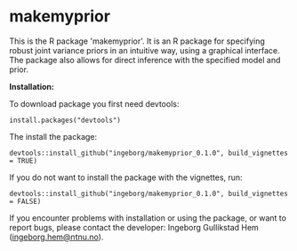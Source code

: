 
# makemyprior

This is the R package 'makemyprior'. It is an R package for specifying robust joint variance priors in an intuitive way, using a graphical interface. The package also allows for direct inference with the specified model and prior.

**Installation:**

To download package you first need devtools:

```
install.packages("devtools")
```

The install the package:

```
devtools::install_github("ingeborg/makemyprior_0.1.0", build_vignettes = TRUE)
```

If you do not want to install the package with the vignettes, run:

```
devtools::install_github("ingeborg/makemyprior_0.1.0", build_vignettes = FALSE)
```

If you encounter problems with installation or using the package, or want to report bugs, please contact the developer: Ingeborg Gullikstad Hem (ingeborg.hem@ntnu.no).


